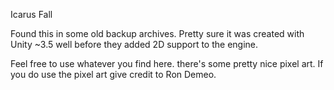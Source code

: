 Icarus Fall

Found this in some old backup archives. Pretty sure it was created with Unity ~3.5
well before they added 2D support to the engine.

Feel free to use whatever you find here. there's some pretty nice pixel art.
If you do use the pixel art give credit to Ron Demeo.
